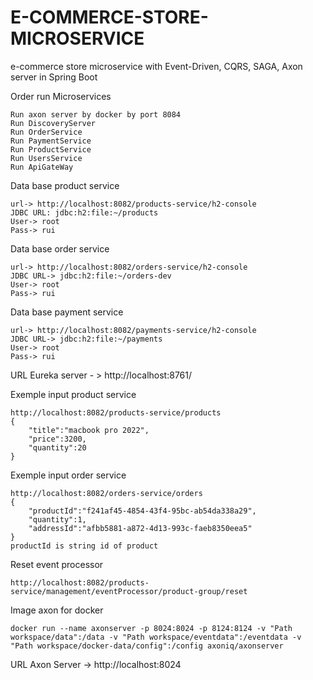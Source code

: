 # E-COMMERCE-STORE-MICROSERVICE
e-commerce store microservice with Event-Driven, CQRS, SAGA, Axon server in Spring Boot

Order run Microservices

	Run axon server by docker by port 8084
	Run DiscoveryServer
	Run OrderService
	Run PaymentService
	Run ProductService
	Run UsersService
	Run ApiGateWay

Data base product service

	url-> http://localhost:8082/products-service/h2-console
	JDBC URL: jdbc:h2:file:~/products
	User-> root
	Pass-> rui

Data base order service

	url-> http://localhost:8082/orders-service/h2-console
	JDBC URL-> jdbc:h2:file:~/orders-dev
	User-> root
	Pass-> rui

Data base payment service

	url-> http://localhost:8082/payments-service/h2-console
	JDBC URL-> jdbc:h2:file:~/payments
	User-> root
	Pass-> rui

URL Eureka server - > http://localhost:8761/


Exemple input product service

	http://localhost:8082/products-service/products
	{
		"title":"macbook pro 2022",
		"price":3200,
		"quantity":20
	}

Exemple input order service

	http://localhost:8082/orders-service/orders
	{
		"productId":"f241af45-4854-43f4-95bc-ab54da338a29",
		"quantity":1,
		"addressId":"afbb5881-a872-4d13-993c-faeb8350eea5"
	}
	productId is string id of product

Reset event processor

	http://localhost:8082/products-service/management/eventProcessor/product-group/reset

Image axon for docker

	docker run --name axonserver -p 8024:8024 -p 8124:8124 -v "Path workspace/data":/data -v "Path workspace/eventdata":/eventdata -v "Path workspace/docker-data/config":/config axoniq/axonserver

URL Axon Server ->    http://localhost:8024
